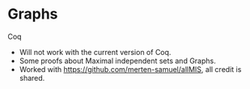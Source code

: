 # Graphs
Coq
- Will not work with the current version of Coq.  
- Some proofs about Maximal independent sets and Graphs. 
- Worked with https://github.com/merten-samuel/allMIS, all credit is shared. 
